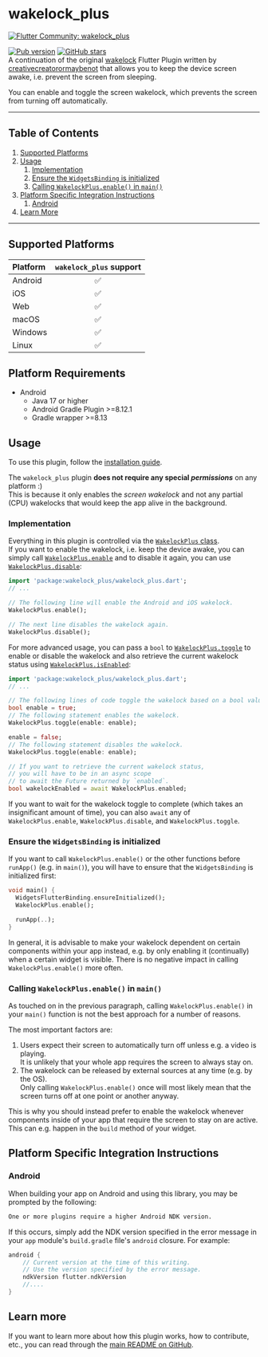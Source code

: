 # wakelock_plus

[![Flutter Community: wakelock_plus](https://fluttercommunity.dev/_github/header/wakelock_plus)](https://github.com/fluttercommunity/community)

[![Pub version](https://img.shields.io/pub/v/wakelock_plus.svg)](https://pub.dev/packages/wakelock_plus) [![GitHub stars](https://img.shields.io/github/stars/fluttercommunity/wakelock_plus.svg)](https://github.com/fluttercommunity/wakelock_plus)  
A continuation of the original [wakelock](https://github.com/creativecreatorormaybenot/wakelock) Flutter Plugin written by [creativecreatorormaybenot](https://github.com/creativecreatorormaybenot) that allows you to keep the device screen awake, i.e. prevent the screen from sleeping.

You can enable and toggle the screen wakelock, which prevents the screen from turning off 
automatically.

---

## Table of Contents
1. [Supported Platforms](#supported-platforms)
2. [Usage](#usage)
   1. [Implementation](#implementation)
   2. [Ensure the `WidgetsBinding` is initialized](#ensure-the-widgetsbinding-is-initialized)
   3. [Calling `WakelockPlus.enable()` in `main()`](#calling-wakelockplusenable-in-main)
3. [Platform Specific Integration Instructions](#platform-specific-integration-instructions)
   1. [Android](#android)
4. [Learn More](#learn-more)

---

## Supported Platforms

| Platform | `wakelock_plus` support |
|:---------|:-----------------------:|
| Android  |            ✅            |
| iOS      |            ✅            |
| Web      |            ✅            |
| macOS    |            ✅            |
| Windows  |            ✅            |
| Linux    |            ✅            |

## Platform Requirements

* Android
  - Java 17 or higher
  - Android Gradle Plugin >=8.12.1
  - Gradle wrapper >=8.13


## Usage

To use this plugin, follow the [installation guide](https://pub.dev/packages/wakelock_plus/install).

The `wakelock_plus` plugin **does not require any special _permissions_** on any platform :)  
This is because it only enables the _screen wakelock_ and not any partial 
(CPU) wakelocks that would keep the app alive in the background.

### Implementation

Everything in this plugin is controlled via the 
[`WakelockPlus` class](https://pub.dev/documentation/wakelock_plus/latest/wakelock_plus/WakelockPlus-class.html).  
If you want to enable the wakelock, i.e. keep the device awake, you can simply call 
[`WakelockPlus.enable`](https://pub.dev/documentation/wakelock_plus/latest/wakelock_plus/WakelockPlus/enable.html)
and to disable it again, you can use 
[`WakelockPlus.disable`](https://pub.dev/documentation/wakelock_plus/latest/wakelock_plus/WakelockPlus/disable.html):

```dart
import 'package:wakelock_plus/wakelock_plus.dart';
// ...

// The following line will enable the Android and iOS wakelock.
WakelockPlus.enable();

// The next line disables the wakelock again.
WakelockPlus.disable();
```

For more advanced usage, you can pass a `bool` to 
[`WakelockPlus.toggle`](https://pub.dev/documentation/wakelock_plus/latest/wakelock_plus/WakelockPlus/toggle.html)
to enable or disable the wakelock and also retrieve the current wakelock status using
[`WakelockPlus.isEnabled`](https://pub.dev/documentation/wakelock_plus/latest/wakelock_plus/WakelockPlus/isEnabled.html):

```dart
import 'package:wakelock_plus/wakelock_plus.dart';
// ...

// The following lines of code toggle the wakelock based on a bool value.
bool enable = true;
// The following statement enables the wakelock.
WakelockPlus.toggle(enable: enable);

enable = false;
// The following statement disables the wakelock.
WakelockPlus.toggle(enable: enable);

// If you want to retrieve the current wakelock status,
// you will have to be in an async scope
// to await the Future returned by `enabled`.
bool wakelockEnabled = await WakelockPlus.enabled;
```

If you want to wait for the wakelock toggle to complete (which takes an insignificant amount of
time), you can also `await` any of `WakelockPlus.enable`, `WakelockPlus.disable`, and 
`WakelockPlus.toggle`.

### Ensure the `WidgetsBinding` is initialized

If you want to call `WakelockPlus.enable()` or the other functions before `runApp()` 
(e.g. in `main()`), you will have to ensure that the `WidgetsBinding` is initialized first:

```dart
void main() {
  WidgetsFlutterBinding.ensureInitialized();
  WakelockPlus.enable();

  runApp(..);
}
```

In general, it is advisable to make your wakelock dependent on certain components within your app
instead, e.g. by only enabling it (continually) when a certain widget is visible.
There is no negative impact in calling `WakelockPlus.enable()` more often.

### Calling `WakelockPlus.enable()` in `main()`

As touched on in the previous paragraph, calling `WakelockPlus.enable()` in your `main()` 
function is not the best approach for a number of reasons.

The most important factors are:

1. Users expect their screen to automatically turn off unless e.g. a video is playing.  
   It is unlikely that your whole app requires the screen to always stay on.
2. The wakelock can be released by external sources at any time (e.g. by the OS).  
   Only calling `WakelockPlus.enable()` once will most likely mean that the screen turns off 
   at one point or another anyway.

This is why you should instead prefer to enable the wakelock whenever components inside of your app
that require the screen to stay on are active. This can e.g. happen in the `build` method of your
widget.

## Platform Specific Integration Instructions

### Android

When building your app on Android and using this library, you may be prompted by the following:

```bash
One or more plugins require a higher Android NDK version.
```

If this occurs, simply add the NDK version specified in the error message in your `app` module's 
`build.gradle` file's `android` closure. For example:

```gradle
android {
    // Current version at the time of this writing.
    // Use the version specified by the error message.
    ndkVersion flutter.ndkVersion
    //....
}
```

## Learn more

If you want to learn more about how this plugin works, how to contribute, etc., you can read 
through the [main README on GitHub](https://github.com/fluttercommunity/wakelock_plus).
